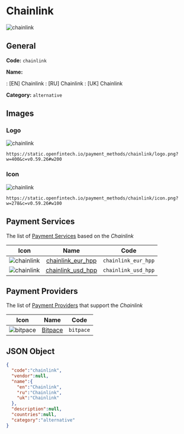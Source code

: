 
# Chainlink 
![chainlink](https://static.openfintech.io/payment_methods/chainlink/logo.png?w=400&c=v0.59.26#w200)  

## General 
**Code:** `chainlink` 
 
**Name:** 
 
:	[EN] Chainlink 
:	[RU] Chainlink 
:	[UK] Chainlink 
 
**Category:** `alternative` 
 

## Images 

### Logo 
![chainlink](https://static.openfintech.io/payment_methods/chainlink/logo.png?w=400&c=v0.59.26#w200)  

```
https://static.openfintech.io/payment_methods/chainlink/logo.png?w=400&c=v0.59.26#w200
```  

### Icon 
![chainlink](https://static.openfintech.io/payment_methods/chainlink/icon.png?w=278&c=v0.59.26#w100)  

```
https://static.openfintech.io/payment_methods/chainlink/icon.png?w=278&c=v0.59.26#w100
```  

## Payment Services 
 
The list of [Payment Services](/payment-services/) based on the _Chainlink_ 

|Icon|Name|Code| 
|:---:|:---:|:---:| 
|![chainlink](https://static.openfintech.io/payment_methods/chainlink/icon.png?w=278&c=v0.59.26#w100) |[chainlink_eur_hpp](/payment-services/chainlink_eur_hpp/)|`chainlink_eur_hpp`| 
|![chainlink](https://static.openfintech.io/payment_methods/chainlink/icon.png?w=278&c=v0.59.26#w100) |[chainlink_usd_hpp](/payment-services/chainlink_usd_hpp/)|`chainlink_usd_hpp`| 
 

## Payment Providers 
 
The list of [Payment Providers](/payment-providers/) that support the _Chainlink_ 

|Icon|Name|Code| 
|:---:|:---:|:---:| 
|![bitpace](https://static.openfintech.io/payment_providers/bitpace/icon.png?w=278&c=v0.59.26#w100) |[Bitpace](/payment-providers/bitpace/)|`bitpace`| 
 

## JSON Object 

```json
{
  "code":"chainlink",
  "vendor":null,
  "name":{
    "en":"Chainlink",
    "ru":"Chainlink",
    "uk":"Chainlink"
  },
  "description":null,
  "countries":null,
  "category":"alternative"
}
```  
